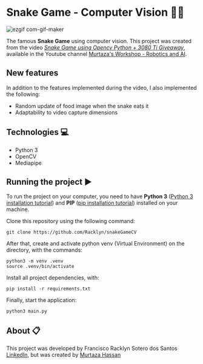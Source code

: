 # Snake Game - Computer Vision 🐍️👀️

![ezgif com-gif-maker](https://user-images.githubusercontent.com/52416026/159343225-f6b0469b-3a61-46d7-8fb4-216a6b72a8c2.gif)

The famous **Snake Game** using computer vision. This project was created from the video _[Snake Game using Opencv Python + 3080 Ti Giveaway](https://youtu.be/w26Ze6lP02Y)_, available in the Youtube channel [Murtaza's Workshop - Robotics and AI](https://www.youtube.com/channel/UCYUjYU5FveRAscQ8V21w81A).

## New features
In addition to the features implemented during the video, I also implemented the following:
- Random update of food image when the snake eats it
- Adaptability to video capture dimensions

## Technologies 💻
- Python 3
- OpenCV
- Mediapipe

## Running the project ▶

To run the project on your computer, you need to have **Python 3** ([Python 3 installation tutorial](https://realpython.com/installing-python/)) and **PIP** ([pip installation tutorial](https://pip.pypa.io/en/stable/installation/)) installed on your machine.


Clone this repository using the following command:
```shell
git clone https://github.com/Racklyn/snakeGameCV
```
After that, create and activate python venv (Virtual Environment) on the directory, with the commands:
```shell
python3 -m venv .venv
source .venv/bin/activate
```
Install all project dependencies, with:
```shell
pip install -r requirements.txt
```
Finally, start the application:
```shell
python3 main.py
```

## About 📋

This project was developed by Francisco Racklyn Sotero dos Santos [LinkedIn](https://www.linkedin.com/in/racklyn-sotero-6567561b5/), but was created by [Murtaza Hassan](https://www.murtazahassan.com/)
